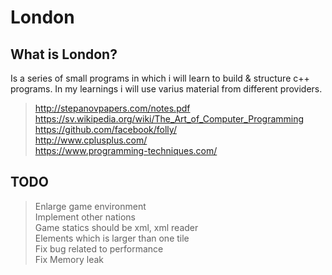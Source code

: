 # London

## What is London?
Is a series of small programs in which i will learn to build & structure c++ programs. In my learnings i will use varius material from different providers. <br />
> http://stepanovpapers.com/notes.pdf <br />
> https://sv.wikipedia.org/wiki/The_Art_of_Computer_Programming <br />
> https://github.com/facebook/folly/ <br />
> http://www.cplusplus.com/ <br />
> https://www.programming-techniques.com/ <br />

## TODO
> Enlarge game environment \
> Implement other nations \
> Game statics should be xml, xml reader \
> Elements which is larger than one tile \
> Fix bug related to performance \
> Fix Memory leak